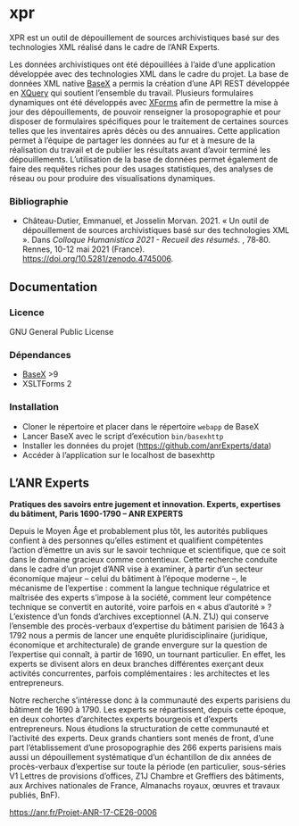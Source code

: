 # xpr

XPR est un outil de dépouillement de sources archivistiques basé sur des technologies XML réalisé dans le cadre de l’ANR Experts.

Les données archivistiques ont été dépouillées à l’aide d’une application développée avec des technologies XML dans le cadre du projet. La base de données XML native [BaseX](https://basex.org) a permis la création d’une API REST développée en [XQuery](https://www.w3.org/XML/Query/) qui soutient l’ensemble du travail. Plusieurs formulaires dynamiques ont été développés avec [XForms](https://www.w3.org/TR/xforms11/) afin de permettre la mise à jour des dépouillements, de pouvoir renseigner la prosopographie et pour disposer de formulaires spécifiques pour le traitement de certaines sources telles que les inventaires après décès ou des annuaires. Cette application permet à l’équipe de partager les données au fur et à mesure de la réalisation du travail et de publier les résultats avant d’avoir terminé les dépouillements. L’utilisation de la base de données permet également de faire des requêtes riches pour des usages statistiques, des analyses de réseau ou pour produire des visualisations dynamiques.

### Bibliographie

- Château-Dutier, Emmanuel, et Josselin Morvan. 2021. « Un outil de dépouillement de sources archivistiques basé sur des technologies XML ». Dans *Colloque Humanistica 2021 - Recueil des résumés*. , 78‑80. Rennes, 10-12 mai 2021 (France). https://doi.org/10.5281/zenodo.4745006.

## Documentation

### Licence

GNU General Public License

### Dépendances

- [BaseX](https://basex.org) >9
- XSLTForms 2

### Installation

- Cloner le répertoire et placer dans le répertoire `webapp` de BaseX
- Lancer BaseX avec le script d’exécution `bin/basexhttp`
- Installer les données du projet (https://github.com/anrExperts/data)
- Accéder à l’application sur le localhost de basexhttp

## L’ANR Experts

**Pratiques des savoirs entre jugement et innovation. Experts, expertises du bâtiment, Paris 1690-1790 – ANR EXPERTS**

Depuis le Moyen Âge et probablement plus tôt, les autorités publiques confient à des personnes qu’elles estiment et qualifient compétentes l’action d’émettre un avis sur le savoir technique et scientifique, que ce soit dans le domaine gracieux comme contentieux. Cette recherche conduite dans le cadre d’un projet d’ANR vise à examiner, à partir d’un secteur économique majeur – celui du bâtiment à l’époque moderne –, le mécanisme de l’expertise : comment la langue technique régulatrice et maîtrisée des experts s’impose à la société, comment leur compétence technique se convertit en autorité, voire parfois en « abus d’autorité » ? L’existence d’un fonds d’archives exceptionnel (A.N. Z1J) qui conserve l’ensemble des procès-verbaux d’expertise du bâtiment parisien de 1643 à 1792 nous a permis de lancer une enquête pluridisciplinaire (juridique, économique et architecturale) de grande envergure sur la question de l’expertise qui connaît, à partir de 1690, un tournant particulier. En effet, les experts se divisent alors en deux branches différentes exerçant deux activités concurrentes, parfois complémentaires : les architectes et les entrepreneurs.

Notre recherche s’intéresse donc à la communauté des experts parisiens du bâtiment de 1690 à 1790. Les experts se répartissent, depuis cette époque, en deux cohortes d’architectes experts bourgeois et d’experts entrepreneurs. Nous étudions la structuration de cette communauté et l’activité des experts. Deux grands chantiers sont menés de front, d’une part l’établissement d’une prosopographie des 266 experts parisiens mais aussi un dépouillement systématique d’un échantillon de dix années de procès-verbaux d’expertise sur toute la période (en particulier, sous-séries V1 Lettres de provisions d’offices, Z1J Chambre et Greffiers des bâtiments, aux Archives nationales de France, Almanachs royaux, œuvres et travaux publiés, BnF).

https://anr.fr/Projet-ANR-17-CE26-0006
